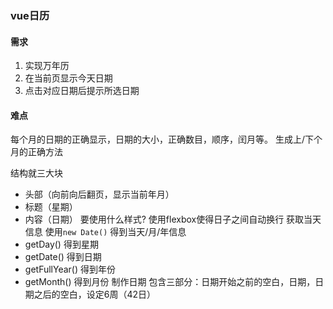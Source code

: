 ### vue日历
#### 需求
1. 实现万年历
2. 在当前页显示今天日期
3. 点击对应日期后提示所选日期

#### 难点
每个月的日期的正确显示，日期的大小，正确数目，顺序，闰月等。
生成上/下个月的正确方法

结构就三大块
- 头部（向前向后翻页，显示当前年月）
- 标题（星期）
- 内容（日期）
要使用什么样式?
使用flexbox使得日子之间自动换行
获取当天信息
使用`new Date()` 得到当天/月/年信息
- getDay() 得到星期
- getDate() 得到日期
- getFullYear() 得到年份
- getMonth() 得到月份
制作日期
包含三部分：日期开始之前的空白，日期，日期之后的空白，设定6周（42日）